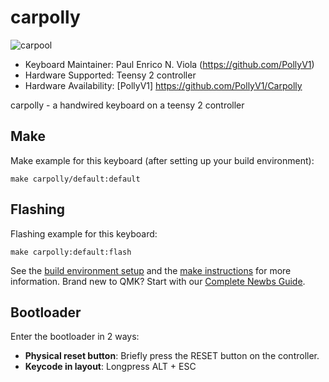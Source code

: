 # carpolly

![carpool](https://i.imgur.com/w691sNn.jpg)

* Keyboard Maintainer: Paul Enrico N. Viola (https://github.com/PollyV1)
* Hardware Supported: Teensy 2 controller
* Hardware Availability: [PollyV1] https://github.com/PollyV1/Carpolly

carpolly - a handwired keyboard on a teensy 2 controller

## Make 

Make example for this keyboard (after setting up your build environment):

    make carpolly/default:default

## Flashing

Flashing example for this keyboard:

    make carpolly:default:flash
    
See the [build environment setup](https://docs.qmk.fm/#/getting_started_build_tools) and the [make instructions](https://docs.qmk.fm/#/getting_started_make_guide) for more information. Brand new to QMK? Start with our [Complete Newbs Guide](https://docs.qmk.fm/#/newbs).

## Bootloader

Enter the bootloader in 2 ways:

* **Physical reset button**: Briefly press the RESET button on the controller.
* **Keycode in layout**: Longpress ALT + ESC
